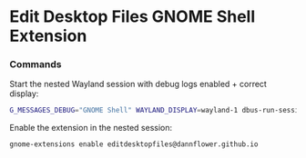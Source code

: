 # Edit Desktop Files GNOME Shell Extension

### Commands

Start the nested Wayland session with debug logs enabled + correct display:
```sh
G_MESSAGES_DEBUG="GNOME Shell" WAYLAND_DISPLAY=wayland-1 dbus-run-session -- gnome-shell --nested --wayland
```

Enable the extension in the nested session:
```sh
gnome-extensions enable editdesktopfiles@dannflower.github.io
```